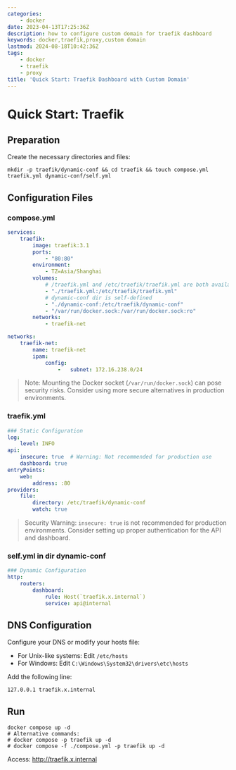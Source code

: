 ```yaml
---
categories:
    - docker
date: 2023-04-13T17:25:36Z
description: how to configure custom domain for traefik dashboard
keywords: docker,traefik,proxy,custom domain
lastmod: 2024-08-18T10:42:36Z
tags:
    - docker
    - traefik
    - proxy
title: 'Quick Start: Traefik Dashboard with Custom Domain'
---
```




# Quick Start: Traefik

## Preparation

Create the necessary directories and files:

```shell
mkdir -p traefik/dynamic-conf && cd traefik && touch compose.yml traefik.yml dynamic-conf/self.yml
```

## Configuration Files

### compose.yml

```yaml
services:
    traefik:
        image: traefik:3.1
        ports:
            - "80:80"
        environment:
            - TZ=Asia/Shanghai
        volumes:
            # /traefik.yml and /etc/traefik/traefik.yml are both available.
            - "./traefik.yml:/etc/traefik/traefik.yml"
            # dynamic-conf dir is self-defined
            - "./dynamic-conf:/etc/traefik/dynamic-conf"
            - "/var/run/docker.sock:/var/run/docker.sock:ro"
        networks:
            - traefik-net

networks:
    traefik-net:
        name: traefik-net
        ipam:
            config:
                -   subnet: 172.16.238.0/24

```

> Note: Mounting the Docker socket (`/var/run/docker.sock`) can pose security risks. Consider using more secure alternatives in production environments.

### traefik.yml

```yaml
### Static Configuration
log:
    level: INFO
api:
    insecure: true  # Warning: Not recommended for production use
    dashboard: true
entryPoints:
    web:
        address: :80
providers:
    file:
        directory: /etc/traefik/dynamic-conf
        watch: true
```

> Security Warning: `insecure: true` is not recommended for production environments. Consider setting up proper authentication for the API and dashboard.

### self.yml in dir dynamic-conf

```yaml
### Dynamic Configuration
http:
    routers:
        dashboard:
            rule: Host(`traefik.x.internal`)
            service: api@internal

```

## DNS Configuration

Configure your DNS or modify your hosts file:

- For Unix-like systems: Edit `/etc/hosts`
- For Windows: Edit `C:\Windows\System32\drivers\etc\hosts`

Add the following line:

```
127.0.0.1 traefik.x.internal
```

## Run

```shell
docker compose up -d
# Alternative commands:
# docker compose -p traefik up -d
# docker compose -f ./compose.yml -p traefik up -d
```

Access: http://traefik.x.internal
